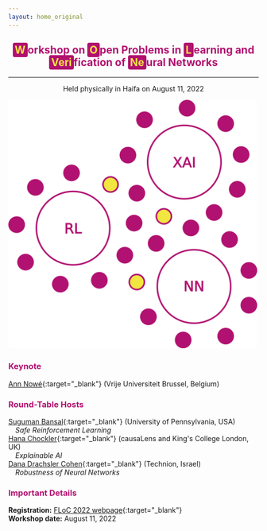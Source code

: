 ```yaml
---
layout: home_original
---
```


<div class="header">
	<h2>
	<center><span style="background:#b11170;color:#f3e343;border-radius: 0.25rem;padding: 0.125rem 0.25rem">W</span><span style="color:#b11170">orkshop on</span> <span style="background:#b11170;color:#f3e343;border-radius: 0.25rem;padding: 0.125rem 0.25rem">O</span><span style="color:#b11170">pen Problems in</span> <span style="background:#b11170;color:#f3e343;border-radius: 0.25rem;padding: 0.125rem 0.25rem">L</span><span style="color:#b11170">earning and</span> <span style="background:#b11170;color:#f3e343;border-radius: 0.25rem;padding: 0.125rem 0.25rem">Veri</span><span style="color:#b11170">fication of</span> <span style="background:#b11170;color:#f3e343;border-radius: 0.25rem;padding: 0.125rem 0.25rem">Ne</span><span style="color:#b11170">ural Networks</span></center>
	</h2>
	<hr class="small">
	<p><center>Held physically in Haifa on August 11, 2022</center></p>
<!-- 	<span style="color:#b11170"><center><h3>Consider bringing a poster for the poster session!</h3></center></span> -->
</div>

<div class="row">
<div class="col-md-6" markdown="1">

<img height="500px" class="center-block" src="resources/tables.png">

</div>
<div class="col-md-6" markdown="1">

### <span style="color:#b11170">Keynote</span>

[Ann Nowé](https://ai.vub.ac.be/team/ann-nowe/){:target="_blank"} (Vrije Universiteit Brussel, Belgium)

### <span style="color:#b11170">Round-Table Hosts</span>

[Suguman Bansal](https://suguman.github.io/){:target="_blank"} (University of Pennsylvania, USA)
<br />
&emsp;*Safe Reinforcement Learning*
<br />
[Hana Chockler](https://www.hanachockler.com/){:target="_blank"} (causaLens and King's College London, UK)
<br />
&emsp;*Explainable AI*
<br />
[Dana Drachsler Cohen](https://ddana.net.technion.ac.il/){:target="_blank"} (Technion, Israel)
<br />
&emsp;*Robustness of Neural Networks*

### <span style="color:#b11170">Important Details</span>

**Registration:** [FLoC 2022 webpage](https://www.floc2022.org/registration){:target="_blank"} 
<br />
**Workshop date:** August 11, 2022
